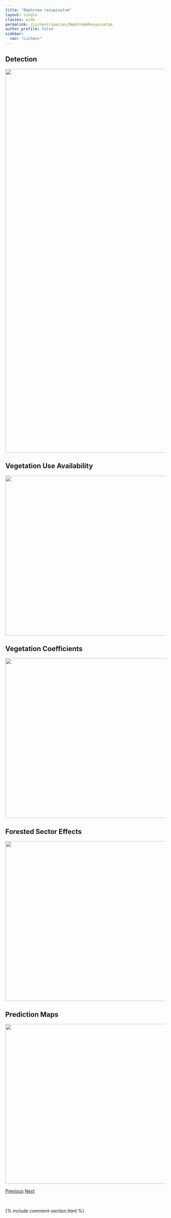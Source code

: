 ```yaml
---
title: "Nephroma resupinatum"
layout: single
classes: wide
permalink: /Lichens/species/NephromaResupinatum
author_profile: false
sidebar:
  nav: "Lichens"
---
```


<h2>Detection</h2>

<a href="https://drive.google.com/uc?export=view&id=1AWlrEx901Ohploza_yG2-8pbKMDiOBod">
<img src="https://drive.google.com/uc?export=view&id=1AWlrEx901Ohploza_yG2-8pbKMDiOBod" height = "1200" width = "800">
</a>


<h2>Vegetation Use Availability</h2>

<a href="https://drive.google.com/uc?export=view&id=1VckvM7_8MRBUrO8kLUSibWuA-Szktebf">
<img src="https://drive.google.com/uc?export=view&id=1VckvM7_8MRBUrO8kLUSibWuA-Szktebf" height = "500" width = "1000">
</a>


<h2>Vegetation Coefficients</h2>

<a href="https://drive.google.com/uc?export=view&id=1VvYHN_kNZTku8Gxl28HWZKaDJvPIwySF">
<img src="https://drive.google.com/uc?export=view&id=1VvYHN_kNZTku8Gxl28HWZKaDJvPIwySF" height = "500" width = "1000">
</a>


<h2>Forested Sector Effects</h2>

<a href="https://drive.google.com/uc?export=view&id=1g66KgC8kxtFRNxbfgINqKnTdmz5sZjNo">
<img src="https://drive.google.com/uc?export=view&id=1g66KgC8kxtFRNxbfgINqKnTdmz5sZjNo" height = "500" width = "1000">
</a>


<h2>Prediction Maps</h2>

<a href="https://drive.google.com/uc?export=view&id=1ak_Kg_73eun22OxgYlvQwtu6l-sqM6tc">
<img src="https://drive.google.com/uc?export=view&id=1ak_Kg_73eun22OxgYlvQwtu6l-sqM6tc" height = "500" width = "1000">
</a>


<a href="/DevelopmentWebsite/Lichens/species/NephromaParile" class="pagination--pager" title="Nephroma parile">Previous</a> <a href="/DevelopmentWebsite/Lichens/species/NodobryoriaAbbreviata" class="pagination--pager" title="Nodobryoria abbreviata">Next</a>

<p>&nbsp;</p>

{% include comment-section.html %}
